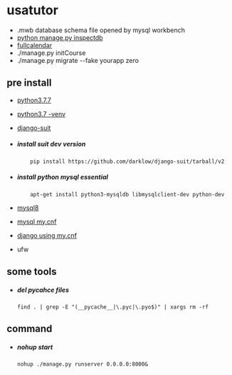# usatutor

- .mwb database schema file opened by mysql workbench
- [python manage.py inspectdb](https://docs.djangoproject.com/en/3.0/howto/legacy-databases/)
- [fullcalendar](https://fullcalendar.io/docs)
- ./manage.py initCourse
- ./manage.py migrate --fake yourapp zero

## pre install
- [python3.7.7](https://linuxize.com/post/how-to-install-python-3-7-on-ubuntu-18-04/)
- [python3.7 -venv](https://docs.python.org/3/library/venv.html)
- [django-suit](https://django-suit.readthedocs.io/en/v2/install.html)
- ##### install suit dev version
    ```shell script
        pip install https://github.com/darklow/django-suit/tarball/v2
    ```
 
- ##### install python mysql essential
    ```shell script
        apt-get install python3-mysqldb libmysqlclient-dev python-dev
    ```
- [mysql8](https://www.tecmint.com/install-mysql-8-in-ubuntu/)

- [mysql my.cnf](https://dev.mysql.com/doc/refman/8.0/en/option-files.html)

- [django using my.cnf](https://docs.djangoproject.com/en/3.0/ref/databases/#mysql-notes)

- ufw

## some tools
- ##### del pycahce files
    ```shell script
    find . | grep -E "(__pycache__|\.pyc|\.pyo$)" | xargs rm -rf  
    ```
  
## command
-  ##### nohup start
    ```shell script
    nohup ./manage.py runserver 0.0.0.0:8000&
    ```  


